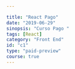 ```yaml
---

title: "React Pago"
date: "2019-06-29"
sinopsis: "Curso Pago "
tags: [React]
category: "Front End"
id: "c1"
type: "paid-preview"
course: true
---
```


